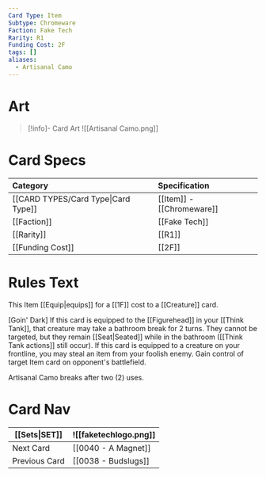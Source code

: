 ```yaml
---
Card Type: Item
Subtype: Chromeware
Faction: Fake Tech
Rarity: R1
Funding Cost: 2F
tags: []
aliases:
  - Artisanal Camo
---
```

# Art

> [!info]- Card Art
> ![[Artisanal Camo.png]]

# Card Specs

| Category | Specification| 
| :--- | :--- |
| [[CARD TYPES/Card Type\|Card Type]] | [[Item]] - [[Chromeware]] |  
| [[Faction]] | [[Fake Tech]] |  
| [[Rarity]] | [[R1]] |  
| [[Funding Cost]] | [[2F]] |  

# Rules Text  

This Item [[Equip|equips]] for a [[1F]] cost to a [[Creature]] card.  

[Goin' Dark] If this card is equipped to the [[Figurehead]] in your [[Think Tank]], that creature may take a bathroom break for 2 turns. They cannot be targeted, but they remain [[Seat|Seated]] while in the bathroom ([[Think Tank actions]] still occur).
If this card is equipped to a creature on your frontline, you may steal an item from your foolish enemy. Gain control of target Item card on opponent's battlefield.  

Artisanal Camo breaks after two (2) uses.  

# Card Nav

| [[Sets\|SET]]           | ![[faketechlogo.png]]          |
| ------------- | ------------------------------ |
| Next Card     | [[0040 - A Magnet]] |
| Previous Card | [[0038 - Budslugs]]         |


